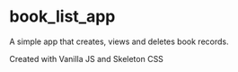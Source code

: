 # book_list_app
A simple app that creates, views and deletes book records.

Created with Vanilla JS and Skeleton CSS
